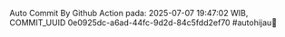 Auto Commit By Github Action pada: 2025-07-07 19:47:02 WIB, COMMIT_UUID 0e0925dc-a6ad-44fc-9d2d-84c5fdd2ef70 #autohijau🗿
